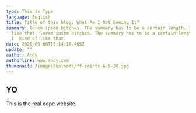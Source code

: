 ```yaml
---
type: This is Type
language: English
title: Title of this blog. What Am I Not Seeing It?
summary: lorem ipsom bitches. The summary has to be a certain length. I  kind of
  like that. lorem ipsom bitches. The summary has to be a certain length.
  I  kind of like that.
date: 2020-06-06T15:14:18.465Z
update: ""
author: Andy
authorlink: www.andy.com
thumbnail: /images/uploads/ff-saints-6-5-20.jpg
---
```

## YO

This is the real dope website.